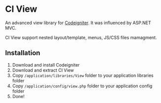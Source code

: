 # CI View

An advanced view library for [Codeigniter](http://codeigniter.com/). It was influenced by ASP.NET MVC.

CI View support nested layout/template, menus, JS/CSS files mamagment.

## Installation

1. Download and install Codeigniter
2. Download and extract CI View 
3. Copy `/application/libraries/View` folder to your application libraries folder
4. Copy `/application/config/view.php` folder to your application config folder
5. Done!
